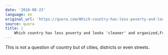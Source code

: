 ```yaml
---
date: '2018-08-23'
language: en
original_url: 'https://quora.com/Which-country-has-less-poverty-and-looks-cleaner-and-organized-France-the-UK-or-Spain/answer/Clément-Renaud'
source: quora
title: |
    Which country has less poverty and looks 'cleaner' and organized,France, the UK, or Spain?
---
```


This is not a question of country but of cities, districts or even
streets.
